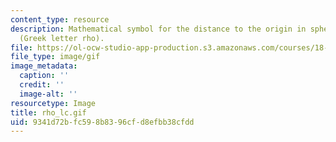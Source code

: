 ```yaml
---
content_type: resource
description: Mathematical symbol for the distance to the origin in spherical coordinates
  (Greek letter rho).
file: https://ol-ocw-studio-app-production.s3.amazonaws.com/courses/18-013a-calculus-with-applications-spring-2005/9341d72bfc598b8396cfd8efbb38cfdd_rho_lc.gif
file_type: image/gif
image_metadata:
  caption: ''
  credit: ''
  image-alt: ''
resourcetype: Image
title: rho_lc.gif
uid: 9341d72b-fc59-8b83-96cf-d8efbb38cfdd
---
```

